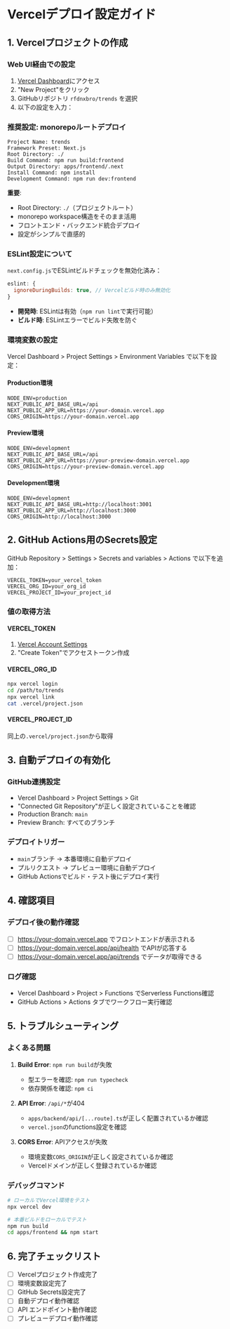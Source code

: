 # Vercelデプロイ設定ガイド

## 1. Vercelプロジェクトの作成

### Web UI経由での設定
1. [Vercel Dashboard](https://vercel.com/dashboard)にアクセス
2. "New Project"をクリック
3. GitHubリポジトリ `rfdnxbro/trends` を選択
4. 以下の設定を入力：

### 推奨設定: monorepoルートデプロイ
```
Project Name: trends
Framework Preset: Next.js
Root Directory: ./
Build Command: npm run build:frontend
Output Directory: apps/frontend/.next
Install Command: npm install
Development Command: npm run dev:frontend
```

**重要**: 
- Root Directory: `./`（プロジェクトルート）
- monorepo workspace構造をそのまま活用
- フロントエンド・バックエンド統合デプロイ
- 設定がシンプルで直感的

### ESLint設定について
`next.config.js`でESLintビルドチェックを無効化済み：
```javascript
eslint: {
  ignoreDuringBuilds: true, // Vercelビルド時のみ無効化
}
```
- **開発時**: ESLintは有効（`npm run lint`で実行可能）
- **ビルド時**: ESLintエラーでビルド失敗を防ぐ

### 環境変数の設定
Vercel Dashboard > Project Settings > Environment Variables で以下を設定：

#### Production環境
```
NODE_ENV=production
NEXT_PUBLIC_API_BASE_URL=/api
NEXT_PUBLIC_APP_URL=https://your-domain.vercel.app
CORS_ORIGIN=https://your-domain.vercel.app
```

#### Preview環境
```
NODE_ENV=development
NEXT_PUBLIC_API_BASE_URL=/api
NEXT_PUBLIC_APP_URL=https://your-preview-domain.vercel.app
CORS_ORIGIN=https://your-preview-domain.vercel.app
```

#### Development環境
```
NODE_ENV=development
NEXT_PUBLIC_API_BASE_URL=http://localhost:3001
NEXT_PUBLIC_APP_URL=http://localhost:3000
CORS_ORIGIN=http://localhost:3000
```

## 2. GitHub Actions用のSecrets設定

GitHub Repository > Settings > Secrets and variables > Actions で以下を追加：

```
VERCEL_TOKEN=your_vercel_token
VERCEL_ORG_ID=your_org_id
VERCEL_PROJECT_ID=your_project_id
```

### 値の取得方法

#### VERCEL_TOKEN
1. [Vercel Account Settings](https://vercel.com/account/tokens)
2. "Create Token"でアクセストークン作成

#### VERCEL_ORG_ID
```bash
npx vercel login
cd /path/to/trends
npx vercel link
cat .vercel/project.json
```

#### VERCEL_PROJECT_ID
同上の`.vercel/project.json`から取得

## 3. 自動デプロイの有効化

### GitHub連携設定
- Vercel Dashboard > Project Settings > Git
- "Connected Git Repository"が正しく設定されていることを確認
- Production Branch: `main`
- Preview Branch: すべてのブランチ

### デプロイトリガー
- `main`ブランチ → 本番環境に自動デプロイ
- プルリクエスト → プレビュー環境に自動デプロイ
- GitHub Actionsでビルド・テスト後にデプロイ実行

## 4. 確認項目

### デプロイ後の動作確認
- [ ] https://your-domain.vercel.app でフロントエンドが表示される
- [ ] https://your-domain.vercel.app/api/health でAPIが応答する
- [ ] https://your-domain.vercel.app/api/trends でデータが取得できる

### ログ確認
- Vercel Dashboard > Project > Functions でServerless Functions確認
- GitHub Actions > Actions タブでワークフロー実行確認

## 5. トラブルシューティング

### よくある問題
1. **Build Error**: `npm run build`が失敗
   - 型エラーを確認: `npm run typecheck`
   - 依存関係を確認: `npm ci`

2. **API Error**: `/api/*`が404
   - `apps/backend/api/[...route].ts`が正しく配置されているか確認
   - `vercel.json`のfunctions設定を確認

3. **CORS Error**: APIアクセスが失敗
   - 環境変数`CORS_ORIGIN`が正しく設定されているか確認
   - Vercelドメインが正しく登録されているか確認

### デバッグコマンド
```bash
# ローカルでVercel環境をテスト
npx vercel dev

# 本番ビルドをローカルでテスト  
npm run build
cd apps/frontend && npm start
```

## 6. 完了チェックリスト

- [ ] Vercelプロジェクト作成完了
- [ ] 環境変数設定完了
- [ ] GitHub Secrets設定完了
- [ ] 自動デプロイ動作確認
- [ ] API エンドポイント動作確認
- [ ] プレビューデプロイ動作確認